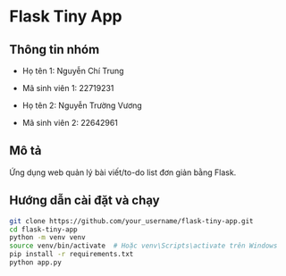 # Flask Tiny App

## Thông tin nhóm
- Họ tên 1: Nguyễn Chí Trung
- Mã sinh viên 1: 22719231

- Họ tên 2: Nguyễn Trường Vương
- Mã sinh viên 2: 22642961 

## Mô tả
Ứng dụng web quản lý bài viết/to-do list đơn giản bằng Flask.

## Hướng dẫn cài đặt và chạy
```bash
git clone https://github.com/your_username/flask-tiny-app.git
cd flask-tiny-app
python -m venv venv
source venv/bin/activate  # Hoặc venv\Scripts\activate trên Windows
pip install -r requirements.txt
python app.py
